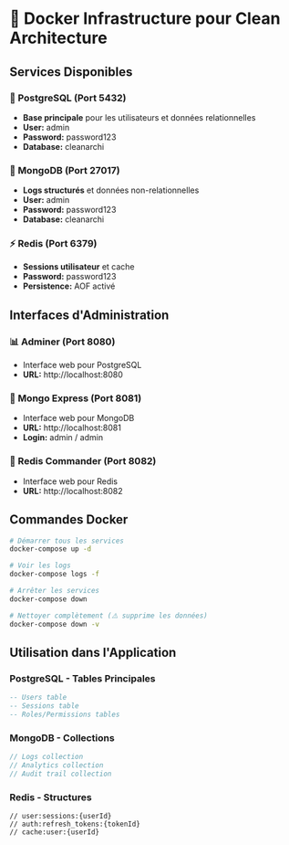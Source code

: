 # 🐳 Docker Infrastructure pour Clean Architecture

## Services Disponibles

### 🐘 PostgreSQL (Port 5432)
- **Base principale** pour les utilisateurs et données relationnelles
- **User:** admin  
- **Password:** password123
- **Database:** cleanarchi

### 🍃 MongoDB (Port 27017)  
- **Logs structurés** et données non-relationnelles
- **User:** admin
- **Password:** password123
- **Database:** cleanarchi

### ⚡ Redis (Port 6379)
- **Sessions utilisateur** et cache
- **Password:** password123
- **Persistence:** AOF activé

## Interfaces d'Administration

### 📊 Adminer (Port 8080)
- Interface web pour PostgreSQL
- **URL:** http://localhost:8080

### 🌿 Mongo Express (Port 8081)
- Interface web pour MongoDB  
- **URL:** http://localhost:8081
- **Login:** admin / admin

### 🔴 Redis Commander (Port 8082)
- Interface web pour Redis
- **URL:** http://localhost:8082

## Commandes Docker

```bash
# Démarrer tous les services
docker-compose up -d

# Voir les logs
docker-compose logs -f

# Arrêter les services
docker-compose down

# Nettoyer complètement (⚠️ supprime les données)
docker-compose down -v
```

## Utilisation dans l'Application

### PostgreSQL - Tables Principales
```sql
-- Users table
-- Sessions table  
-- Roles/Permissions tables
```

### MongoDB - Collections
```javascript
// Logs collection
// Analytics collection
// Audit trail collection
```

### Redis - Structures
```
// user:sessions:{userId}
// auth:refresh_tokens:{tokenId}
// cache:user:{userId}
```
